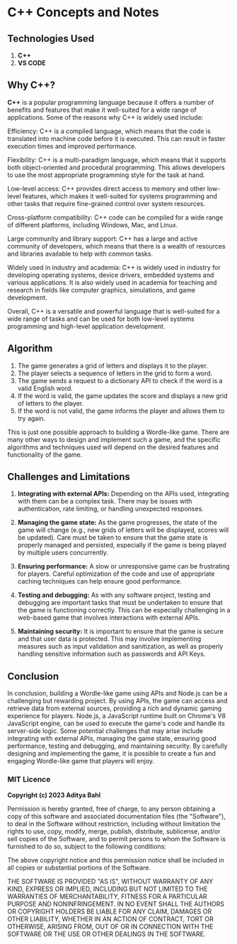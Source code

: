 # C++ Concepts and Notes

## Technologies Used

1. **C++**
2. **VS CODE**

## Why C++?

**C++** is a popular programming language because it offers a number of benefits and features that make it well-suited for a wide range of applications. Some of the reasons why C++ is widely used include:

Efficiency: C++ is a compiled language, which means that the code is translated into machine code before it is executed. This can result in faster execution times and improved performance.

Flexibility: C++ is a multi-paradigm language, which means that it supports both object-oriented and procedural programming. This allows developers to use the most appropriate programming style for the task at hand.

Low-level access: C++ provides direct access to memory and other low-level features, which makes it well-suited for systems programming and other tasks that require fine-grained control over system resources.

Cross-platform compatibility: C++ code can be compiled for a wide range of different platforms, including Windows, Mac, and Linux.

Large community and library support: C++ has a large and active community of developers, which means that there is a wealth of resources and libraries available to help with common tasks.

Widely used in industry and academia: C++ is widely used in industry for developing operating systems, device drivers, embedded systems and various applications. It is also widely used in academia for teaching and research in fields like computer graphics, simulations, and game development.

Overall, C++ is a versatile and powerful language that is well-suited for a wide range of tasks and can be used for both low-level systems programming and high-level application development.

## Algorithm

1. The game generates a grid of letters and displays it to the player.
2. The player selects a sequence of letters in the grid to form a word.
3. The game sends a request to a dictionary API to check if the word is a valid English word.
4. If the word is valid, the game updates the score and displays a new grid of letters to the player.
5. If the word is not valid, the game informs the player and allows them to try again.

This is just one possible approach to building a Wordle-like game. There are many other ways to design and implement such a game, and the specific algorithms and techniques used will depend on the desired features and functionality of the game.

## Challenges and Limitations

1. **Integrating with external APIs:** Depending on the APIs used, integrating with them can be a complex task. There may be issues with authentication, rate limiting, or handling unexpected responses.

2. **Managing the game state:** As the game progresses, the state of the game will change (e.g., new grids of letters will be displayed, scores will be updated). Care must be taken to ensure that the game state is properly managed and persisted, especially if the game is being played by multiple users concurrently.

3. **Ensuring performance:** A slow or unresponsive game can be frustrating for players. Careful optimization of the code and use of appropriate caching techniques can help ensure good performance.

4. **Testing and debugging:** As with any software project, testing and debugging are important tasks that must be undertaken to ensure that the game is functioning correctly. This can be especially challenging in a web-based game that involves interactions with external APIs.

5. **Maintaining security:** It is important to ensure that the game is secure and that user data is protected. This may involve implementing measures such as input validation and sanitization, as well as properly handling sensitive information such as passwords and API Keys.

## Conclusion

In conclusion, building a Wordle-like game using APIs and Node.js can be a challenging but rewarding project. By using APIs, the game can access and retrieve data from external sources, providing a rich and dynamic gaming experience for players. Node.js, a JavaScript runtime built on Chrome's V8 JavaScript engine, can be used to execute the game's code and handle its server-side logic. Some potential challenges that may arise include integrating with external APIs, managing the game state, ensuring good performance, testing and debugging, and maintaining security. By carefully designing and implementing the game, it is possible to create a fun and engaging Wordle-like game that players will enjoy.

### MIT Licence

**Copyright (c) 2023 Aditya Bahl**

Permission is hereby granted, free of charge, to any person obtaining a copy of this software and associated documentation files (the "Software"), to deal in the Software without restriction, including without limitation the rights to use, copy, modify, merge, publish, distribute, sublicense, and/or sell copies of the Software, and to permit persons to whom the Software is furnished to do so, subject to the following conditions:

The above copyright notice and this permission notice shall be included in all copies or substantial portions of the Software.

THE SOFTWARE IS PROVIDED "AS IS", WITHOUT WARRANTY OF ANY KIND, EXPRESS OR IMPLIED, INCLUDING BUT NOT LIMITED TO THE WARRANTIES OF MERCHANTABILITY, FITNESS FOR A PARTICULAR PURPOSE AND NONINFRINGEMENT. IN NO EVENT SHALL THE AUTHORS OR COPYRIGHT HOLDERS BE LIABLE FOR ANY CLAIM, DAMAGES OR OTHER LIABILITY, WHETHER IN AN ACTION OF CONTRACT, TORT OR OTHERWISE, ARISING FROM, OUT OF OR IN CONNECTION WITH THE SOFTWARE OR THE USE OR OTHER DEALINGS IN THE SOFTWARE.
